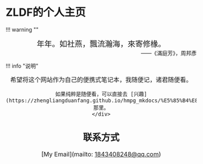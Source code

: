 # ZLDF的个人主页

!!! warning ""
    <div style="text-align: center; font-size:20px"  markdown="1">
    年年。如社燕，飄流瀚海，來寄修椽。
    </div><div style="text-align: right; font-size:14px"  markdown="1">
    ——《滿庭芳》，周邦彥
    </div>

!!! info "说明"
    <div style="text-align: center; font-size:16px"  markdown="1">
    希望将这个网站作为自己的便携式笔记本，我随便记，诸君随便看。
    
    如果纯粹是随便看，可以直接去 [兴趣](https://zhengliangduanfang.github.io/hmpg_mkdocs/%E5%85%B4%E8%B6%A3/opinion/) 那里。
    </div>

## 联系方式

[My Email](mailto: 1843408248@qq.com)